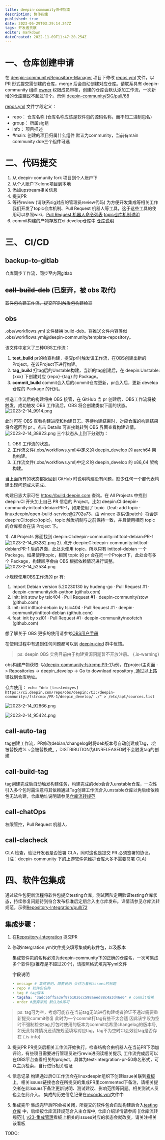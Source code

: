 ```yaml
---
title: deepin-community协作指南
description: 协作指南
published: true
date: 2023-06-29T03:29:14.247Z
tags: 开发者贡献
editor: markdown
dateCreated: 2022-11-09T11:47:20.254Z
---
```


# 一、仓库创建申请

在 [deepin-community/Repository-Manager](https://github.com/deepin-community/Repository-Manager) 项目下修改 [repos.yml](https://github.com/deepin-community/Repository-Manager/blob/master/repos.yml) 文件，以 PR 形式提交需创建的仓库，merge 后会自动创建对应仓库。请联系具有 deepin-community 组织 [owner](https://github.com/orgs/deepin-community/people?query=role%3Aowner) 权限成员审核，创建的仓库会默认添加工作流，一次新增的仓库建议不超过10个。示例 [deepin-community/SIG/pull/68](https://github.com/deepin-community/SIG/pull/68/commits/5c8688b32c8e9ed71615bbb37279fd5c32482f97)

[repos.yml](https://github.com/deepin-community/Repository-Manager/blob/master/repos.yml) 文件字段定义：

- repo： 仓库名称 (仓库名称应该是软件包的源码名称，而不知二进制包名)
- group： 所属sig组
- info： 项目描述
- #main: 创建的项目归属什么组件 默认为community，当前有main community dde三个组件可选


# 二、代码提交

1. 从 deepin-comunity fork 项目到个人账户下
2. 从个人账户下clone项目到本地
3. 添加upstream相关信息
4. 提交PR
5. 等待review (请联系sig对应的管理员review代码)
   为方便开发集成等相关工作我们开发了topic仓库机制、Pull Request 机器人等工具，这于这些工具的使用可以参照wiki，[Pull Request 机器人命令列表](https://wiki.deepin.org/zh/02_%E6%8C%89%E8%BD%AF%E4%BB%B6%E5%8A%9F%E8%83%BD%E5%88%92%E5%88%86/02_%E5%BC%80%E5%8F%91%E4%BA%BA%E5%91%98%E5%B8%B8%E7%94%A8%E8%BD%AF%E4%BB%B6%E4%BB%8B%E7%BB%8D/01_%E7%BC%96%E7%A8%8B%E5%BC%80%E5%8F%91/%E7%89%88%E6%9C%AC%E6%8E%A7%E5%88%B6/%E7%9B%B8%E5%85%B3%E5%86%85%E5%AE%B9/pull-request-bot-commands-list)   [topic仓库机制说明](https://wiki.deepin.org/zh/02_%E6%8C%89%E8%BD%AF%E4%BB%B6%E5%8A%9F%E8%83%BD%E5%88%92%E5%88%86/02_%E5%BC%80%E5%8F%91%E4%BA%BA%E5%91%98%E5%B8%B8%E7%94%A8%E8%BD%AF%E4%BB%B6%E4%BB%8B%E7%BB%8D/01_%E7%BC%96%E7%A8%8B%E5%BC%80%E5%8F%91/%E7%89%88%E6%9C%AC%E6%8E%A7%E5%88%B6/%E7%9B%B8%E5%85%B3%E5%86%85%E5%AE%B9/topic%E4%BB%93%E5%BA%93%E6%9C%BA%E5%88%B6%E8%AF%B4%E6%98%8E)
6. commit构建的产物存放在ci develop仓库中
   [仓库说明](https://wiki.deepin.org/zh/03_%E6%8A%80%E6%9C%AF%E8%A7%84%E8%8C%83/00_%E8%BD%AF%E4%BB%B6%E5%8C%85%E4%B8%8E%E4%BB%93%E5%BA%93%E7%AE%A1%E7%90%86%E8%A7%84%E8%8C%83/%E4%BB%93%E5%BA%93%E8%AF%B4%E6%98%8E)

# 三、 CI/CD

## backup-to-gitlab

仓库同步工作流，同步至内网gitlab

## ~~call-build-deb~~ (已废弃，被 obs 取代)

~~软件包构建工作流，提交PR时触发包构建检查~~

## obs

.obs/workflows.yml 文件替换 build-deb。将推送文件内容类似 .obs/workflows.yml@deepin-community/template-repository。
  
该文件中定义了三种OBS工作流：

1. **test_build**
   pr的检查构建，提交pr时触发该工作流，在OBS创建出新的Project，在该Project下进行构建。
2. **tag_build**
   打tag后的Unstable构建，当新的tag创建后，在 deepin:Unstable:{xxx} 下创建对应 {repo}-{tag} 的 Package。
3. **commit_build**
   commit合入后的commit仓库更新，pr合入后，更新 develop 仓库的 Package 的代码。

推送工作流后的构建将由 OBS 接管，在 GitHub 当 pr 创建后，OBS工作流将被触发，成功触发 OBS 工作流后，OBS 将会创建类似下面的状态。
  ![2023-2-14_9914.png](/2023-2-14_9914.png)
  
此时可在 OBS 查看构建进度和构建日志。等待构建结束时，对应仓库的构建结果将会返回到 pr 。点击 Details 可直接跳转到 OBS 界面查看构建详情。
  ![2023-2-14_38923.png](/2023-2-14_38923.png)
三个状态从上到下分别为：

1. OBS 工作流的状态。
2. 工作流文件(.obs/workflows.yml)中定义的 deepin_develop 的 aarch64 架构构建。
3. 工作流文件(.obs/workflows.yml)中定义的 deepin_develop 的 x86_64 架构构建。

当上面所有的状态都返回到 GitHub 时说明构建没有问题，缺少任何一个都代表构建出现问题或未完成。

构建日志大家可在 https://build.deepin.com 查询。在 All Projects 中找到 deepin:CI 开头加上自己 PR 信息的 Project。比如 deepin:CI:deepin-community:inltool-debian:PR-1，如果使用了 topic（feat: add topic · linuxdeepin/open-build-service@2702a73，由 wineee 提供该patch）将会是 deepin:CI:topic:{topic}，topic 触发机制与之前保持一致，并且使用相同 topic 的仓库都会在该 Project 下。

  1). All Projects 界面找到 deepin:CI:deepin-community:intltool-debian:PR-1
  ![2023-2-14_63282.png](/2023-2-14_63282.png)
  2). 点开 deepin:CI:deepin-community:intltool-debian:PR-1 后的界面，此处未使用 topic，所以只有 intltool-debian 一个 Package。如果使用topic，相同 topic 的 pr 会在同一个Project下，此处会有多个 Package，构建顺序会由 OBS 根据依赖情况进行调整。
![2023-2-14_52534.png](/2023-2-14_52534.png)

小规模使用OBS工作流的 pr 有:

1. Import Debian version 5.20230130 by hudeng-go · Pull Request #1 · deepin-community/dh-python (github.com)
2. init: init stow by tsic404 · Pull Request #1 · deepin-community/stow (github.com)
3. init: init intltool-debain by tsic404 · Pull Request #1 · deepin-community/intltool-debian (github.com)
4. feat: init by xzl01 · Pull Request #1 · deepin-community/neofetch (github.com)
  
想了解关于 OBS 更多的使用请参考[OBS用户手册](https://openbuildservice.org/help/manuals/obs-user-guide/)

在使用过程中有遇到任何问题都可以到 [deepin-cicd](https://matrix.to/#/#deepincicd:deepin.org) 群中反馈。

> ps: deepin OBS 实例目前由于构建资源问题暂不开放注册。
{.is-warning}

obs构建产物获取:
    以[deepin-community:fstrcmp:PR-1](https://build.deepin.com/project/show/deepin:CI:deepin-community:fstrcmp:PR-1)为例，在project主页面 -> Repositories -> deepin_develop  ->  Go to download repository ,通过以上路径找到仓库地址。
 
仓库使用： `echo "deb [trusted=yes] https://ci.deepin.com/repo/obs/deepin:/CI:/deepin-community:/fstrcmp:/PR-1/deepin_develop/ ./" > /etc/apt/sources.list`

![2023-2-14_92866.png](/2023-2-14_92866.png)

![2023-2-14_95424.png](/2023-2-14_95424.png)
  
## call-auto-tag

tag创建工作流，PR修改debian/changelog时将deb版本号自动创建成Tag，:会被替换成% ~会被替换成_ ，DISTRIBUTION为UNRELEASED时不会触发tag的创建


## call-build-tag

tag创建完成后自动触发构建任务，构建完成的deb会合入unstable仓库，一次性引入多个包时需注意将其依赖通过Tag创建工作流合入unstable仓库以免后续依赖包无法构建，仓库地址说明请参见[仓库流转规范](https://wiki.deepin.org/zh/01_deepin%E9%85%8D%E5%A5%97%E7%94%9F%E6%80%81/01_deepin%E5%85%A5%E9%97%A8/02_%E5%BC%80%E5%8F%91%E7%9B%B8%E5%85%B3/04_%E4%BB%93%E5%BA%93/%E4%BB%93%E5%BA%93%E6%B5%81%E8%BD%AC%E8%A7%84%E8%8C%83) 


## call-chatOps

权限管控，Pull Request 机器人.

## call-clacheck

CLA 检查，验证开发者是否签署 CLA，同时这也是提交 PR 必须签署的协议。（注：deepin-community 下的上游软件包维护仓库大多不需要签署 CLA）


# 四、软件包集成

通过软件包更新流程将软件包提交testing仓库，测试团队定期验证testing仓库状态，持续修复问题待到符合发布标准后定期合入主仓库发布。详情请参见仓库流转规范。示例[Repository-Integration/pull/72](https://github.com/deepin-community/Repository-Integration/pull/72)


## 集成步骤：

1. 在[Repository-Integration](https://github.com/deepin-community/Repository-Integration) 提交PR

2. 修改intergration.yml文件提交填写集成的软件包，以及版本

   集成软件包的名称必须为deepin-community下的正确的仓库名，一次可集成多个软件包(推荐是不超过20个)，请按照格式填完写yml文件

   字段说明

   ``` yaml
   - message # 集成说明，简要说明 会作为看板issues的标题        
   - repo # 软件包名称
   - tag # tag版本 
   - tagsha: "3adc55ff5a3ef9751026cc598aeed88c4a3d46e6" # commit哈希
   - order #废弃字段 默认为0即可
   ```

> ps: tag可为空，考虑可能存在当前tag无法进行构建或者验证不通过需要重新提交commit修复 此时为一个commit打tag有些不太合适 因此该字段为空时不强制检查tag,打包时使用的版本为commit哈希里changelog的版本号,如无此特殊情况还请按规范填写对应tag，tag不为空时CI会效验tag是否存在
{.is-info}


3. 提交PR
	PR提交后相关工作流开始执行，检查结构会由机器人在当前PR下添加评论，有些项目需要进行管理员进行revie进阅读相关提示, 工作流完成后可以在OBS平台查看相关的project，具体为test-intergration-pr-50命名形式，可以主页检索，自行进行相关验证
  
4. 信息记录
	 构建通过后CI工作流会在linuxdeepin组织下创建issue关联到[看板](https://github.com/orgs/linuxdeepin/projects/21)上，相关issues链接也会在所提交的集成PR里commented下备注，请相关提交者在此issues下备注更新说明、测试建议、影响范围等问题。相关测试人员也会在此介入。
	 集成的历史信息记录在[records.yml](https://github.com/deepin-community/Repository-Integration/blob/master/records.yml)文件中
 
5. 集成完毕
	 集成完毕后PR会被关闭，所提交的软件包会自动构建后合入[testing仓库](https://ci.deepin.com/repo/release/beige/pool/main/) 中，后续按仓库流转规范合入主仓库中, 仓库介绍详情请参阅 [[仓库流转规范]], [v23-集成管理](https://github.com/orgs/linuxdeepin/projects/21/settings)看板上相关的issues对应的状态会就改变，请关注相关该看板


TODO:

